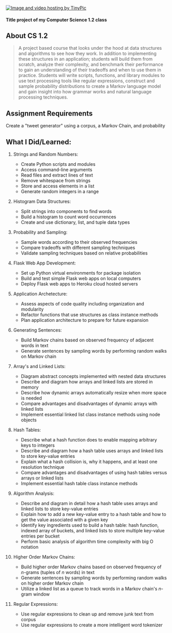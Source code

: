 <a href="http://tinypic.com?ref=zxoa4i" target="_blank"><img src="http://i64.tinypic.com/zxoa4i.png" border="0" alt="Image and video hosting by TinyPic"></a>
#### Title project of my Computer Science 1.2 class
## About CS 1.2
> A project based course that looks under the hood at data structures and algorithms to see how they work. In addition to implementing these structures in an application; students will build them from scratch, analyze their complexity, and benchmark their performance to gain an understanding of their tradeoffs and when to use them in practice. Students will write scripts, functions, and library modules to use text processing tools like regular expressions, construct and sample probability distributions to create a Markov language model and gain insight into how grammar works and natural language processing techniques.
## Assignment Requirements 
Create a "tweet generator" using a corpus, a Markov Chain, and probability
## What I Did/Learned:
1. Strings and Random Numbers:

      -  Create Python scripts and modules
      -  Access command-line arguments
      -  Read files and extract lines of text
      -  Remove whitespace from strings
      -  Store and access elements in a list
      -  Generate random integers in a range
      
2. Histogram Data Structures:

      - Split strings into components to find words
      - Build a histogram to count word occurrences
      - Create and use dictionary, list, and tuple data types
      
3. Probability and Sampling:
      - Sample words according to their observed frequencies
      - Compare tradeoffs with different sampling techniques
      - Validate sampling techniques based on relative probabilities
4. Flask Web App Development:
      - Set up Python virtual environments for package isolation
      - Build and test simple Flask web apps on local computers
      - Deploy Flask web apps to Heroku cloud hosted servers
5. Application Archetecture:
      - Assess aspects of code quality including organization and modularity
      - Refactor functions that use structures as class instance methods
      - Plan application architecture to prepare for future expansion
6. Generating Sentences:
      - Build Markov chains based on observed frequency of adjacent words in text
      - Generate sentences by sampling words by performing random walks on Markov chain
7. Array's and Linked Lists:
      - Diagram abstract concepts implemented with nested data structures
      - Describe and diagram how arrays and linked lists are stored in memory
      - Describe how dynamic arrays automatically resize when more space is needed
      - Compare advantages and disadvantages of dynamic arrays with linked lists
      - Implement essential linked list class instance methods using node objects
8. Hash Tables:
      - Describe what a hash function does to enable mapping arbitrary keys to integers
      - Describe and diagram how a hash table uses arrays and linked lists to store key-value entries
      - Explain what a hash collision is, why it happens, and at least one resolution technique
      - Compare advantages and disadvantages of using hash tables versus arrays or linked lists
      - Implement essential hash table class instance methods
9. Algorithm Analysis:
      - Describe and diagram in detail how a hash table uses arrays and linked lists to store key-value entries
      - Explain how to add a new key-value entry to a hash table and how to get the value associated with a given key
      - Identify key ingredients used to build a hash table: hash function, indexed array of buckets, and linked lists to store multiple key-value entries per bucket
      - Perform basic analysis of algorithm time complexity with big O notation
10. Higher Order Markov Chains:
      - Build higher order Markov chains based on observed frequency of *n*-grams (tuples of *n* words) in text
      - Generate sentences by sampling words by performing random walks on higher order Markov chain
      - Utilize a linked list as a queue to track words in a Markov chain's *n*-gram window
11. Regular Expressions:
      - Use regular expressions to clean up and remove junk text from corpus
      - Use regular expressions to create a more intelligent word tokenizer

